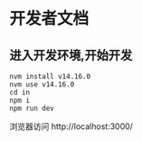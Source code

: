 # 开发者文档

## 进入开发环境,开始开发

```
nvm install v14.16.0
nvm use v14.16.0
cd in
npm i
npm run dev
```

浏览器访问 http://localhost:3000/